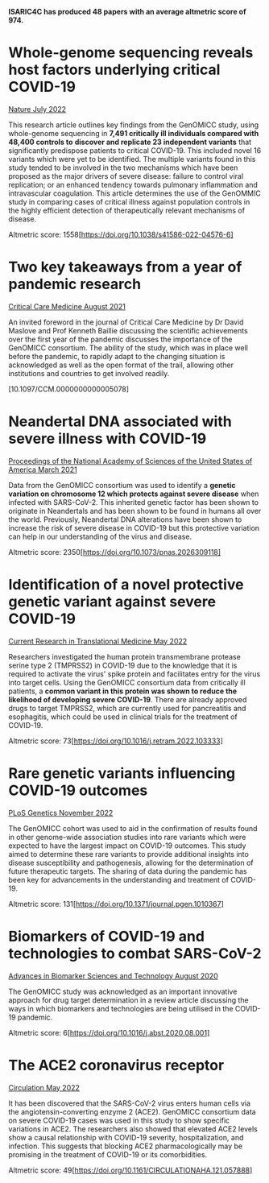 **ISARIC4C has produced 48 papers with an average altmetric score of 974.**

# Whole-genome sequencing reveals host factors underlying critical COVID-19

[Nature July 2022](https://doi.org/10.1038/s41586-022-04576-6)


This research article outlines key findings from the GenOMICC study, using whole-genome sequencing in **7,491 critically ill individuals compared with 48,400 controls to** **discover and replicate 23 independent variants** that significantly predispose patients to critical COVID-19. This included novel 16 variants which were yet to be identified. The multiple variants found in this study tended to be involved in the two mechanisms which have been proposed as the major drivers of severe disease: failure to control viral replication; or an enhanced tendency towards pulmonary inflammation and intravascular coagulation. This article determines the use of the GenOMMIC study in comparing cases of critical illness against population controls in the highly efficient detection of therapeutically relevant mechanisms of disease.

Altmetric score: 1558[https://doi.org/10.1038/s41586-022-04576-6]


# Two key takeaways from a year of pandemic research

[Critical Care Medicine August 2021](10.1097/CCM.0000000000005078)


An invited foreword in the journal of Critical Care Medicine by Dr David Maslove and Prof Kenneth Baillie discussing the scientific achievements over the first year of the pandemic discusses the importance of the GenOMICC consortium. The ability of the study, which was in place well before the pandemic, to rapidly adapt to the changing situation is acknowledged as well as the open format of the trail, allowing other institutions and countries to get involved readily.

[10.1097/CCM.0000000000005078]


# Neandertal DNA associated with severe illness with COVID-19

[Proceedings of the National Academy of Sciences of the United States of America March 2021](https://doi.org/10.1073/pnas.2026309118)


Data from the GenOMICC consortium was used to identify a **genetic variation on chromosome 12 which protects against severe disease** when infected with SARS-CoV-2. This inherited genetic factor has been shown to originate in Neandertals and has been shown to be found in humans all over the world. Previously, Neandertal DNA alterations have been shown to increase the risk of severe disease in COVID-19 but this protective variation can help in our understanding of the virus and disease.

Altmetric score: 2350[https://doi.org/10.1073/pnas.2026309118]


# Identification of a novel protective genetic variant against severe COVID-19

[Current Research in Translational Medicine May 2022](https://doi.org/10.1016/j.retram.2022.103333)


Researchers investigated the human protein transmembrane protease serine type 2 (TMPRSS2) in COVID-19 due to the knowledge that it is required to activate the virus' spike protein and facilitates entry for the virus into target cells. Using the GenOMICC consortium data from critically ill patients, a **common variant in this protein was shown to reduce the likelihood of developing severe COVID-19**. There are already approved drugs to target TMPRSS2, which are currently used for pancreatitis and esophagitis, which could be used in clinical trials for the treatment of COVID-19.

Altmetric score: 73[https://doi.org/10.1016/j.retram.2022.103333]


# Rare genetic variants influencing COVID-19 outcomes

[PLoS Genetics November 2022](https://doi.org/10.1371/journal.pgen.1010367)


The GenOMICC cohort was used to aid in the confirmation of results found in other genome-wide association studies into rare variants which were expected to have the largest impact on COVID-19 outcomes. This study aimed to determine these rare variants to provide additional insights into disease susceptibility and pathogenesis, allowing for the determination of future therapeutic targets. The sharing of data during the pandemic has been key for advancements in the understanding and treatment of COVID-19.

Altmetric score: 131[https://doi.org/10.1371/journal.pgen.1010367]


# Biomarkers of COVID-19 and technologies to combat SARS-CoV-2

[Advances in Biomarker Sciences and Technology August 2020](https://doi.org/10.1016/j.abst.2020.08.001)


The GenOMICC study was acknowledged as an important innovative approach for drug target determination in a review article discussing the ways in which biomarkers and technologies are being utilised in the COVID-19 pandemic.

Altmetric score: 6[https://doi.org/10.1016/j.abst.2020.08.001]


# The ACE2 coronavirus receptor

[Circulation May 2022](https://doi.org/10.1161/CIRCULATIONAHA.121.057888)


It has been discovered that the SARS-CoV-2 virus enters human cells via the angiotensin-converting enzyme 2 (ACE2). GenOMICC consortium data on severe COVID-19 cases was used in this study to show specific variations in ACE2. The researchers also showed that elevated ACE2 levels show a causal relationship with COVID-19 severity, hospitalization, and infection. This suggests that blocking ACE2 pharmacologically may be promising in the treatment of COVID-19 or its comorbidities.

Altmetric score: 49[https://doi.org/10.1161/CIRCULATIONAHA.121.057888]


